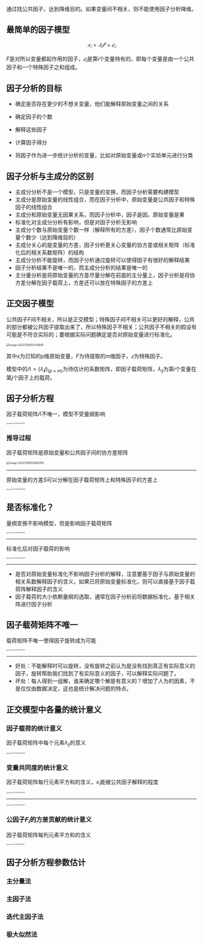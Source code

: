 通过找公共因子，达到降维目的。如果变量间不相关，则不能使用因子分析降维。

## 最简单的因子模型

$$
𝑥_𝑖=𝜆_𝑖 𝐹+𝜀_𝑖
$$

$F$是对所以变量都起作用的因子，$𝜀_i$是第$i$个变量特有的，即每个变量是由一个公共因子和一个特殊因子之和组成。

## 因子分析的目标

- 确定是否存在更少的不想关变量，他们能解释原始变量之间的关系
- 确定因子的个数
- 解释这些因子
- 计算因子得分

- 将因子作为进一步统计分析的变量，比如对原始变量或$n$个实验单元进行分类

## 因子分析与主成分的区别

- 主成分分析不是一个模型，只是变量的变换，而因子分析需要构建模型
- 主成分是原始变量的线性组合，而在因子分析中，原始变量是公共因子和特殊因子的线性组合
- 主成分和原始变量无因果关系，而因子分析中，因子是因，原始变量是果
- 标准化对主成分分析有影响，但是对因子分析无影响
- 主成分个数与原始变量个数一样（解释所有的方差），因子个数通常比原始变量个数少（达到降维目的）
- 主成分关心的是变量的方差，因子分析更关心变量的协方差或相关矩阵（标准化后的相关系数矩阵）的结构
- 主成分分析不能旋转，而因子分析通过旋转可以使得因子有很好的解释结果
- 因子分析结果不是唯一的，而主成分分析的结果是唯一的
- 主分量分析是将原始变量的方差尽量分解在前面的主分量上，因子分析是将协方差分解在因子载荷上，方差还可以放在特殊因子的方差上

## 正交因子模型

公共因子$F$间不相关，所以是正交模型；特殊因子间不相关可以更好的解释，公共的部分都被公共因子提取出来了，所以特殊因子不相关；公共因子不相关的假设有可能是不符合实际的；要根据实际问题确定是否对原始变量进行标准化。

<img src="https://euclid-picgo.oss-cn-shenzhen.aliyuncs.com/image/202211261105836.png" alt="image-20221126103124645" style="zoom: 50%;" />

其中$x$为已知的$p$维原始变量，$F$为待提取的$m$维因子，$𝜀$为特殊因子。

模型中的$Λ=(λ_ij )_{(p×m)}$为待估计的系数矩阵，即因子载荷矩阵，$\lambda_{ij}$为第$i$个变量在第$j$个因子上的载荷。

## 因子分析方程

因子载荷矩阵$\Lambda$不唯一，模型不受量纲影响

<img src="https://euclid-picgo.oss-cn-shenzhen.aliyuncs.com/image/202211261105841.png" alt="image-20221126104238791" style="zoom:25%;" />

### 推导过程

因子载荷矩阵是原始变量和公共因子间的协方差矩阵

<img src="https://euclid-picgo.oss-cn-shenzhen.aliyuncs.com/image/202211261105843.png" alt="image-20221126103930762" style="zoom:50%;" />

---

原始变量的方差$S$可以分解在因子载荷矩阵上和特殊因子的方差上

<img src="https://euclid-picgo.oss-cn-shenzhen.aliyuncs.com/image/202211261105857.png" alt="image-20221126103949992" style="zoom: 25%;" />

## 是否标准化？

量纲变换不影响模型，但是影响因子载荷矩阵

<img src="https://euclid-picgo.oss-cn-shenzhen.aliyuncs.com/image/202211261105888.png" alt="image-20221126104807474" style="zoom: 25%;" />

---

标准化后对因子载荷的影响

<img src="https://euclid-picgo.oss-cn-shenzhen.aliyuncs.com/image/202211261105851.png" alt="image-20221126104906437" style="zoom:25%;" />

---

- 是否对原始变量标准化不影响因子分析的解释，注意要基于因子与原始变量的相关系数解释因子的含义，如果已将原始变量标准化，则可以直接基于因子载荷阵解释因子的含义
- 因子载荷的大小依赖量纲的选取，通常在因子分析前将数据标准化，基于相关阵进行因子分析

## 因子载荷矩阵不唯一

载荷矩阵不唯一使得因子旋转成为可能

<img src="https://euclid-picgo.oss-cn-shenzhen.aliyuncs.com/image/202211261105158.png" alt="image-20221126105152202" style="zoom:25%;" />

---

- 好处：不能解释时可以旋转，没有旋转之前认为是没有找到真正有实际意义的因子，旋转帮助我们找到了有实际意义的因子，可以解释实际问题了。
- 坏处：每人得到一组解，谁来确定哪个解是有意义的？增加了人为的因素，不是仅仅由数据决定，这也是统计解决问题的特点。

## 正交模型中各量的统计意义

### 因子载荷的统计意义

因子载荷矩阵中每个元素$\lambda_{ij}$的意义

<img src="https://euclid-picgo.oss-cn-shenzhen.aliyuncs.com/image/202211261105687.png" alt="image-20221126105754305" style="zoom:25%;" />

### 变量共同度的统计意义

因子载荷矩阵每行元素平方和的含义，$x_i$能被公共因子解释的程度

<img src="https://euclid-picgo.oss-cn-shenzhen.aliyuncs.com/image/202211261105200.png" alt="image-20221126105817904" style="zoom:25%;" />

---

<img src="https://euclid-picgo.oss-cn-shenzhen.aliyuncs.com/image/202211261105231.png" alt="image-20221126105927447" style="zoom:25%;" />

### 公因子$F_i$的方差贡献的统计意义

因子载荷矩阵每列元素平方和的含义

<img src="https://euclid-picgo.oss-cn-shenzhen.aliyuncs.com/image/202211261105236.png" alt="image-20221126105951155" style="zoom:25%;" />



## 因子分析方程参数估计

### 主分量法

### 主因子法

### 迭代主因子法

### 极大似然法

